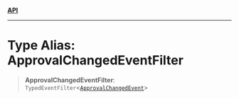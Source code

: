 [**API**](../../../README.md)

***

# Type Alias: ApprovalChangedEventFilter

> **ApprovalChangedEventFilter**: `TypedEventFilter`\<[`ApprovalChangedEvent`](ApprovalChangedEvent.md)\>
